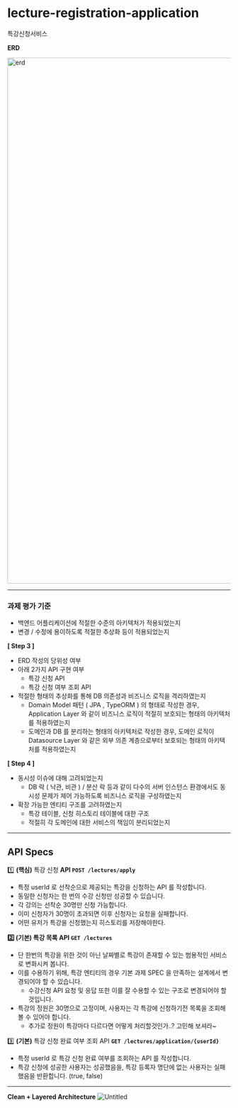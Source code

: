 # lecture-registration-application
특강신청서비스


**ERD**

<img width="1186" alt="erd" src="https://github.com/jy-cheon/lecture-registration-application/assets/79885828/50107099-58b2-4784-8635-44b8f70dce59">


---


### 과제 평가 기준
- 백엔드 어플리케이션에 적절한 수준의 아키텍처가 적용되었는지
- 변경 / 수정에 용이하도록 적절한 추상화 등이 적용되었는지

**[ Step 3 ]**

- ERD 작성의 당위성 여부
- 아래 2가지 API 구현 여부
    - 특강 신청 API
    - 특강 신청 여부 조회 API
- 적절한 형태의 추상화를 통해 DB 의존성과 비즈니스 로직을 격리하였는지
    - Domain Model 패턴 ( JPA , TypeORM ) 의 형태로 작성한 경우, Application Layer 와 같이 비즈니스 로직이 적절히 보호되는 형태의 아키텍처를 적용하였는지
    - 도메인과 DB 를 분리하는 형태의 아키텍처로 작성한 경우, 도메인 로직이 Datasource Layer 와 같은 외부 의존 계층으로부터 보호되는 형태의 아키텍처를 적용하였는지

**[ Step 4 ]**

- 동시성 이슈에 대해 고려되었는지
    - DB 락 ( 낙관, 비관 ) / 분산 락 등과 같이 다수의 서버 인스턴스 환경에서도 동시성 문제가 제어 가능하도록 비즈니스 로직을 구성하였는지
- 확장 가능한 엔티티 구조를 고려하였는지
    - 특강 테이블, 신청 히스토리 테이블에 대한 구조
    - 적절히 각 도메인에 대한 서비스의 책임이 분리되었는지
  
---

## API Specs

1️⃣ **(핵심)** 특강 신청 **API `POST /lectures/apply`**

- 특정 userId 로 선착순으로 제공되는 특강을 신청하는 API 를 작성합니다.
- 동일한 신청자는 한 번의 수강 신청만 성공할 수 있습니다.
- 각 강의는 선착순 30명만 신청 가능합니다.
- 이미 신청자가 30명이 초과되면 이후 신청자는 요청을 실패합니다.
- 어떤 유저가 특강을 신청했는지 히스토리를 저장해야한다.

**2️⃣ (기본) 특강 목록 API `GET /lectures`**

- 단 한번의 특강을 위한 것이 아닌 날짜별로 특강이 존재할 수 있는 범용적인 서비스로 변화시켜 봅니다.
- 이를 수용하기 위해, 특강 엔티티의 경우 기본 과제 SPEC 을 만족하는 설계에서 변경되어야 할 수 있습니다.
    - 수강신청 API 요청 및 응답 또한 이를 잘 수용할 수 있는 구조로 변경되어야 할 것입니다.
- 특강의 정원은 30명으로 고정이며, 사용자는 각 특강에 신청하기전 목록을 조회해볼 수 있어야 합니다.
    - 추가로 정원이 특강마다 다르다면 어떻게 처리할것인가..? 고민해 보셔라~

3️⃣ **(기본)** 특강 신청 완료 여부 조회 API **`GET /lectures/application/{userId}`**

- 특정 userId 로 특강 신청 완료 여부를 조회하는 API 를 작성합니다.
- 특강 신청에 성공한 사용자는 성공했음을, 특강 등록자 명단에 없는 사용자는 실패했음을 반환합니다. (true, false)


---


**Clean + Layered Architecture**
![Untitled](https://github.com/jy-cheon/lecture-registration-application/assets/79885828/ec68d630-0da7-4feb-aa0d-934dc00a319e)




